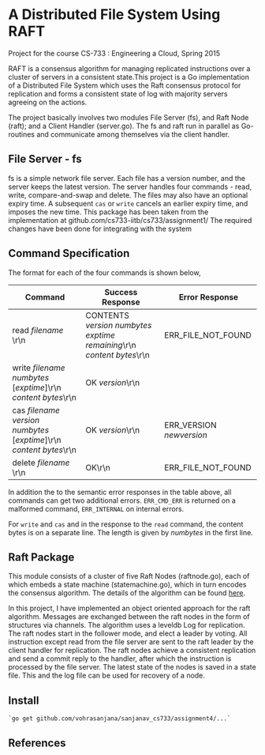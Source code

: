 # A Distributed File System Using RAFT
Project for the course CS-733 : Engineering a Cloud, Spring 2015

RAFT is a consensus algorithm for managing replicated instructions over a cluster of servers in a consistent state.This project is a Go implementation of a Distributed File System which uses the Raft consensus protocol for replication and forms a consistent state of log with majority servers agreeing on the actions.

The project basically involves two modules File Server (fs), and Raft Node (raft); and a Client Handler (server.go). The fs and raft run in parallel as Go-routines and communicate among themselves via the client handler.

## File Server - fs
fs is a simple network file server. Each file has a version number, and the server keeps the latest version. The server handles four commands - read, write, compare-and-swap and delete. The files may also have an optional expiry time. A subsequent `cas` or `write` cancels an earlier expiry time, and imposes the new time.
This package has been taken from the implementation at github.com/cs733-iitb/cs733/assignment1/ The required changes have been done for integrating with the system

## Command Specification

The format for each of the four commands is shown below,  

| Command  | Success Response | Error Response
|----------|-----|----------|
|read _filename_ \r\n| CONTENTS _version_ _numbytes_ _exptime remaining_\r\n</br>_content bytes_\r\n </br>| ERR_FILE_NOT_FOUND
|write _filename_ _numbytes_ [_exptime_]\r\n</br>_content bytes_\r\n| OK _version_\r\n| |
|cas _filename_ _version_ _numbytes_ [_exptime_]\r\n</br>_content bytes_\r\n| OK _version_\r\n | ERR\_VERSION _newversion_
|delete _filename_ \r\n| OK\r\n | ERR_FILE_NOT_FOUND

In addition the to the semantic error responses in the table above, all commands can get two additional errors. `ERR_CMD_ERR` is returned on a malformed command, `ERR_INTERNAL` on internal errors.

For `write` and `cas` and in the response to the `read` command, the content bytes is on a separate line. The length is given by _numbytes_ in the first line.

## Raft Package

This module consists of a cluster of five Raft Nodes (raftnode.go), each of which embeds a state machine (statemachine.go), which in turn encodes the consensus algorithm. The details of the algorithm can be found [here](https://ramcloud.stanford.edu/raft.pdf).

In this project, I have implemented an object oriented approach for the raft algorithm. Messages are exchanged between the raft nodes in the form of structures via channels. The algorithm uses a leveldb Log for replication. 
The raft nodes start in the follower mode, and elect a leader by voting. All instruction except read from the file server are sent to the raft leader by the client handler for replication. The raft nodes achieve a consistent replication and send a commit reply to the handler, after which the instruction is processed by the file server.
The latest state of the nodes is saved in a state file. This and the log file can be used for recovery of a node.

## Install

```
`go get github.com/vohrasanjana/sanjanav_cs733/assignment4/...`

```

## References

